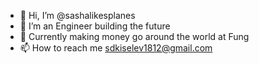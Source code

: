 - 👋 Hi, I’m @sashalikesplanes
- 👀 I’m an Engineer building the future
- 💸 Currently making money go around the world at Fung
- 📫 How to reach me sdkiselev1812@gmail.com

<!---
sashalikesplanes/sashalikesplanes is a ✨ special ✨ repository because its `README.md` (this file) appears on your GitHub profile.
You can click the Preview link to take a look at your changes.
--->
